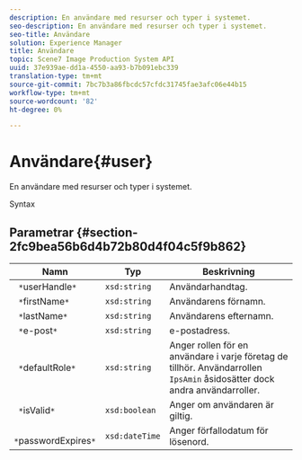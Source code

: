 ```yaml
---
description: En användare med resurser och typer i systemet.
seo-description: En användare med resurser och typer i systemet.
seo-title: Användare
solution: Experience Manager
title: Användare
topic: Scene7 Image Production System API
uuid: 37e939ae-dd1a-4550-aa93-b7b091ebc339
translation-type: tm+mt
source-git-commit: 7bc7b3a86fbcdc57cfdc31745fae3afc06e44b15
workflow-type: tm+mt
source-wordcount: '82'
ht-degree: 0%

---
```



# Användare{#user}

En användare med resurser och typer i systemet.

Syntax

## Parametrar {#section-2fc9bea56b6d4b72b80d4f04c5f9b862}

| Namn | Typ | Beskrivning |
|---|---|---|
| ` *`userHandle`*` | `xsd:string` | Användarhandtag. |
| ` *`firstName`*` | `xsd:string` | Användarens förnamn. |
| ` *`lastName`*` | `xsd:string` | Användarens efternamn. |
| ` *`e-post`*` | `xsd:string` | e-postadress. |
| ` *`defaultRole`*` | `xsd:string` | Anger rollen för en användare i varje företag de tillhör. Användarrollen `IpsAmin` åsidosätter dock andra användarroller. |
| ` *`isValid`*` | `xsd:boolean` | Anger om användaren är giltig. |
| ` *`passwordExpires`*` | `xsd:dateTime` | Anger förfallodatum för lösenord. |

